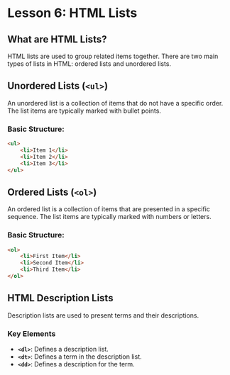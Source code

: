 # **Lesson 6: HTML Lists**

## **What are HTML Lists?**

HTML lists are used to group related items together. There are two main types of lists in HTML: ordered lists and unordered lists.

## **Unordered Lists (`<ul>`)**

An unordered list is a collection of items that do not have a specific order. The list items are typically marked with bullet points.

### **Basic Structure:**
```html
<ul>
    <li>Item 1</li>
    <li>Item 2</li>
    <li>Item 3</li>
</ul>
```
## **Ordered Lists (`<ol>`)**

An ordered list is a collection of items that are presented in a specific sequence. The list items are typically marked with numbers or letters.

### **Basic Structure:**
```html
<ol>
    <li>First Item</li>
    <li>Second Item</li>
    <li>Third Item</li>
</ol>
```

## **HTML Description Lists**

Description lists are used to present terms and their descriptions.

### **Key Elements**

-   **`<dl>`**: Defines a description list.
-   **`<dt>`**: Defines a term in the description list.
-   **`<dd>`**: Defines a description for the term.

<!--stackedit_data:
eyJoaXN0b3J5IjpbMTYxNDA2OTcwLDY0NTA0MzUxM119
-->